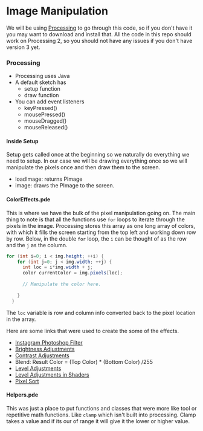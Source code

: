 # Image Manipulation
We will be using [Processing](https://processing.org/) to go through this code, so if you don't have it you may want to download and install that. All the code in this repo should work on Processing 2, so you should not have any issues if you don't have version 3 yet.

### Processing
- Processing uses Java
- A default sketch has
	- setup function
	- draw function
- You can add event listeners
	- keyPressed()
	- mousePressed()
	- mouseDragged()
	- mouseReleased()

#### Inside Setup
Setup gets called once at the beginning so we naturally do everything we need to setup. In our case we will be drawing everything once so we will manipulate the pixels once and then draw them to the screen.
- loadImage: returns PImage
- image: draws the PImage to the screen.


#### ColorEffects.pde
This is where we have the bulk of the pixel manipulation going on. The main thing to note is that all the functions use `for` loops to iterate through the pixels in the image. Processing stores this array as one long array of colors, with which it fills the screen starting from the top left and working down row by row. Below, in the double `for` loop, the `i` can be thought of as the row and the `j` as the column.
```java
for (int i=0; i < img.height; ++i) {
    for (int j=0; j < img.width; ++j) {  
      int loc = i*img.width + j;
      color currentColor = img.pixels[loc];
   
   	  // Manipulate the color here.
 
    }
  }
```
The `loc` variable is row and column info converted back to the pixel location in the array.

Here are some links that were used to create the some of the effects.
- [Instagram Photoshop Filter](http://mashable.com/2013/10/20/photoshop-instagram-filters/#NwiZhWpIHgqo)
- [Brightness Adjustments](http://www.dfstudios.co.uk/articles/programming/image-programming-algorithms/image-processing-algorithms-part-4-brightness-adjustment/)
- [Contrast Adjustments](http://www.dfstudios.co.uk/articles/programming/image-programming-algorithms/image-processing-algorithms-part-5-contrast-adjustment/)
- Blend: Result Color = (Top Color) * (Bottom Color) /255
- [Level Adjustments](http://www.dive.snoack.de/tutorials/e_Basics_01.html)
- [Level Adjustments in Shaders](http://http.developer.nvidia.com/GPUGems/gpugems_ch22.html)
- [Pixel Sort](https://github.com/jeffThompson/PixelSorting/blob/master/SortByHighestRGBValue/SortByHighestRGBValue.pde)

#### Helpers.pde
This was just a place to put functions and classes that were more like tool or repetitive math functions. Like `clamp` which isn't built into processing. Clamp takes a value and if its our of range it will give it the lower or higher value.

